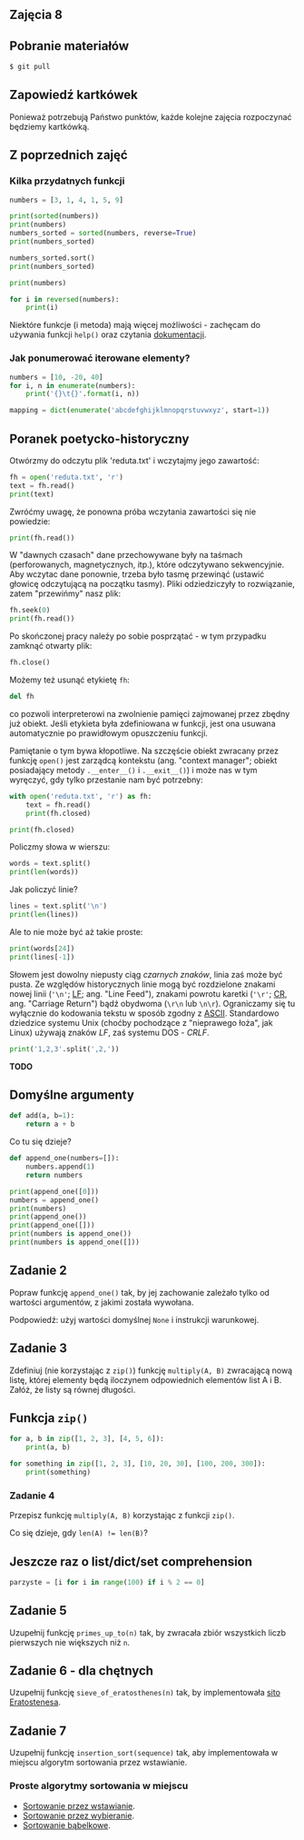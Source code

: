Zajęcia 8
---------

## Pobranie materiałów

```bash
$ git pull
```


## Zapowiedź kartkówek

Ponieważ potrzebują Państwo punktów, każde kolejne zajęcia rozpoczynać
będziemy kartkówką.


## Z poprzednich zajęć


### Kilka przydatnych funkcji

```python
numbers = [3, 1, 4, 1, 5, 9]

print(sorted(numbers))
print(numbers)
numbers_sorted = sorted(numbers, reverse=True)
print(numbers_sorted)

numbers_sorted.sort()
print(numbers_sorted)

print(numbers)

for i in reversed(numbers):
    print(i)
```

Niektóre funkcje (i metoda) mają więcej możliwości - zachęcam do
używania funkcji `help()` oraz czytania [dokumentacji](
https://docs.python.org/3/library/functions.html#built-in-funcs).


### Jak ponumerować iterowane elementy?

```python
numbers = [10, -20, 40]
for i, n in enumerate(numbers):
    print('{}\t{}'.format(i, n))
```

```python
mapping = dict(enumerate('abcdefghijklmnopqrstuvwxyz', start=1))
```

## Poranek poetycko-historyczny

Otwórzmy do odczytu plik 'reduta.txt' i wczytajmy jego zawartość:

```python
fh = open('reduta.txt', 'r')
text = fh.read()
print(text)
```

Zwróćmy uwagę, że ponowna próba wczytania zawartości się nie powiedzie:

```python
print(fh.read())
```

W "dawnych czasach" dane przechowywane były na taśmach (perforowanych,
magnetycznych, itp.), które odczytywano sekwencyjnie.  Aby wczytac dane
ponownie, trzeba było tasmę przewinąć (ustawić głowicę odczytującą na
początku tasmy).  Pliki odziedziczyły to rozwiązanie, zatem "przewińmy"
nasz plik:

```python
fh.seek(0)
print(fh.read())
```

Po skończonej pracy naleźy po sobie posprzątać - w tym przypadku
zamknąć otwarty plik:

```python
fh.close()
```

Możemy też usunąć etykietę `fh`:
```python
del fh
```
co pozwoli interpreterowi na zwolnienie pamięci zajmowanej przez zbędny
już obiekt.  Jeśli etykieta była zdefiniowana w funkcji, jest ona
usuwana automatycznie po prawidłowym opuszczeniu funkcji.

Pamiętanie o tym bywa kłopotliwe.  Na szczęście obiekt zwracany przez
funkcję `open()` jest zarządcą kontekstu (ang. "context manager";
obiekt posiadający metody `.__enter__()` i `.__exit__()`) i może nas
w tym wyręczyć, gdy tylko przestanie nam być potrzebny:

```python
with open('reduta.txt', 'r') as fh:
    text = fh.read()
    print(fh.closed)

print(fh.closed)
```

Policzmy słowa w wierszu:
```python
words = text.split()
print(len(words))
```

Jak policzyć linie?

```python
lines = text.split('\n')
print(len(lines))
```

Ale to nie może być aż takie proste:
```python
print(words[24])
print(lines[-1])
```

Słowem jest dowolny niepusty ciąg _czarnych znaków_, linia zaś może być
pusta.  Ze względów historycznych linie mogą być rozdzielone znakami
nowej linii (`'\n'`;
[LF](https://en.wikipedia.org/w/index.php?title=Line_feed&redirect=no);
ang. "Line Feed"), znakami powrotu karetki (`'\r'`;
[CR](https://en.wikipedia.org/wiki/Carriage_return),
ang. "Carriage Return") bądź obydwoma (`\r\n` lub `\n\r`).  Ograniczamy
się tu wyłącznie do kodowania tekstu w sposób zgodny z [ASCII](
https://en.wikipedia.org/wiki/ASCII).  Standardowo dziedzice systemu
Unix (choćby pochodzące z "nieprawego łoża", jak Linux) używają znaków
_LF_, zaś systemu DOS - _CRLF_.


```python
print('1,2,3'.split(',2,'))
```

**TODO**


## Domyślne argumenty

```python
def add(a, b=1):
    return a + b
```

Co tu się dzieje?
```python
def append_one(numbers=[]):
    numbers.append(1)
    return numbers

print(append_one([0]))
numbers = append_one()
print(numbers)
print(append_one())
print(append_one([]))
print(numbers is append_one())
print(numbers is append_one([]))
```

## Zadanie 2

Popraw funkcję `append_one()` tak, by jej zachowanie zależało tylko od
wartości argumentów, z jakimi została wywołana.

Podpowiedź: użyj wartości domyślnej `None` i instrukcji warunkowej.


## Zadanie 3

Zdefiniuj (nie korzystając z `zip()`) funkcję `multiply(A, B)`
zwracającą nową listę, której elementy będą iloczynem odpowiednich
elementów list A i B.  Załóż, że listy są równej długości.


## Funkcja `zip()`

```python
for a, b in zip([1, 2, 3], [4, 5, 6]):
    print(a, b)
```

```python
for something in zip([1, 2, 3], [10, 20, 30], [100, 200, 300]):
    print(something)
```


### Zadanie 4

Przepisz funkcję `multiply(A, B)` korzystając z funkcji `zip()`.

Co się dzieje, gdy `len(A) != len(B)`?


## Jeszcze raz o list/dict/set comprehension

```python
parzyste = [i for i in range(100) if i % 2 == 0]
```


## Zadanie 5

Uzupełnij funkcję `primes_up_to(n)` tak, by zwracała zbiór wszystkich liczb
pierwszych nie większych niż `n`.


## Zadanie 6 - dla chętnych

Uzupełnij funkcję `sieve_of_eratosthenes(n)` tak, by implementowała
[sito Eratostenesa](https://pl.wikipedia.org/wiki/Sito_Eratostenesa).


## Zadanie 7

Uzupełnij funkcję `insertion_sort(sequence)` tak, aby implementowała
w miejscu algorytm sortowania przez wstawianie.

### Proste algorytmy sortowania w miejscu

* [Sortowanie przez wstawianie](
    https://pl.wikipedia.org/wiki/Sortowanie_przez_wstawianie).
* [Sortowanie przez wybieranie](
    https://pl.wikipedia.org/wiki/Sortowanie_przez_wybieranie).
* [Sortowanie bąbelkowe](
    https://pl.wikipedia.org/wiki/Sortowanie_b%C4%85belkowe).

